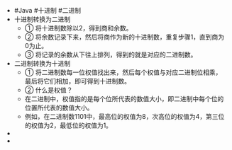 - #Java #十进制 #二进制
- 十进制转换为二进制
	- ① 将十进制数除以2，得到商和余数。
	- ② 将余数记录下来，然后将商作为新的十进制数，重复步骤1，直到商为0为止。
	- ③ 将记录的余数从下往上排列，得到的就是对应的二进制数。
- 二进制转换为十进制
	- ① 将二进制数每一位权值找出来，然后每个权值与对应二进制位相乘，最后将它们相加，即可得到十进制数。
	- ② 什么是权值？
	- 在二进制中，权值指的是每个位所代表的数值大小，即二进制中每个位的位置所代表的数值大小。
	- 例如，在二进制数1101中，最高位的权值为8，次高位的权值为4，第三位的权值为2，最低位的权值为1。
-
-